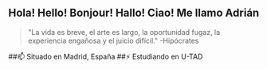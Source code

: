 ## Hola! Hello! Bonjour! Hallo! Ciao! Me llamo Adrián 



>"La vida es breve, el arte es largo,
>la oportunidad fugaz, la experiencia engañosa y el juicio difícil."
-Hipócrates

  ##📫 Situado en Madrid, España
  ##⚡ Estudiando en U-TAD


